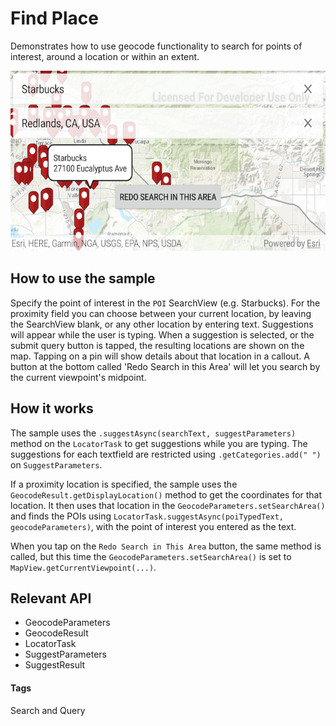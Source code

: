 # Find Place
Demonstrates how to use geocode functionality to search for points of interest, around a location or within an extent.

![Find Place App](find-place.png)

## How to use the sample
Specify the point of interest in the `POI` SearchView (e.g. Starbucks). For the proximity field you can choose between your current location, by leaving the SearchView blank, or any other location by entering text. Suggestions will appear while the user is typing. When a suggestion is selected, or the submit query button is tapped, the resulting locations are shown on the map. Tapping on a pin will show details about that location in a callout. A button at the bottom called 'Redo Search in this Area' will let you search by the current viewpoint's midpoint.

## How it works
The sample uses the `.suggestAsync(searchText, suggestParameters)` method on the `LocatorTask` to get suggestions while you are typing. The suggestions for each textfield are restricted using `.getCategories.add(" ")` on `SuggestParameters`.

If a proximity location is specified, the sample uses the `GeocodeResult.getDisplayLocation()` method to get the coordinates for that location. It then uses that location in the `GeocodeParameters.setSearchArea()` and finds the POIs using `LocatorTask.suggestAsync(poiTypedText, geocodeParameters)`, with the point of interest you entered as the text. 

When you tap on the `Redo Search in This Area` button, the same method is called, but this time the `GeocodeParameters.setSearchArea()` is set to `MapView.getCurrentViewpoint(...)`. 

## Relevant API
* GeocodeParameters
* GeocodeResult
* LocatorTask
* SuggestParameters
* SuggestResult

#### Tags
Search and Query